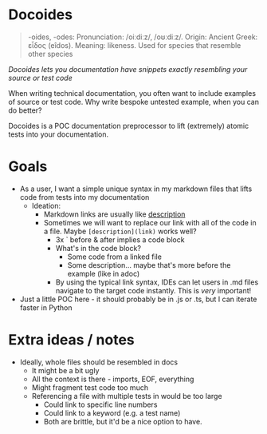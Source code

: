 # Docoides

> -oides, -odes: Pronunciation: /oiːdiːz/, /oʊːdiːz/. Origin: Ancient Greek: εἶδος (eîdos). Meaning: likeness. Used for species that resemble other species
 
_Docoides lets you documentation have snippets exactly resembling your source or test code_


When writing technical documentation, you often want to include examples of source or test code. Why write bespoke untested example, when you can do better?

Docoides is a POC documentation preprocessor to lift (extremely) atomic tests into your documentation.

# Goals

- As a user, I want a simple unique syntax in my markdown files that lifts code from tests into my documentation
  - Ideation:
    - Markdown links are usually like [description](link)
    - Sometimes we will want to replace our link with all of the code in a file. Maybe ```[description](link)``` works well?
      - 3x ` before & after implies a code block
      - What's in the code block?
        - Some code from a linked file
        - Some description... maybe that's more before the example (like in adoc)
      - By using the typical link syntax, IDEs can let users in .md files navigate to the target code instantly. This is *very* important!
- Just a little POC here - it should probably be in .js or .ts, but I can iterate faster in Python

# Extra ideas / notes
- Ideally, whole files should be resembled in docs
  - It might be a bit ugly
  - All the context is there - imports, EOF, everything
  - Might fragment test code too much
  - Referencing a file with multiple tests in would be too large
    - Could link to specific line numbers
    - Could link to a keyword (e.g. a test name)
    - Both are brittle, but it'd be a nice option to have.